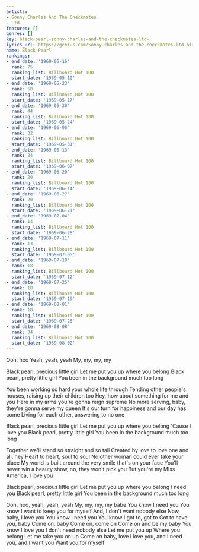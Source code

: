 ```yaml
---
artists:
- Sonny Charles And The Checkmates
- Ltd.
features: []
genres: []
key: black-pearl-sonny-charles-and-the-checkmates-ltd-
lyrics_url: https://genius.com/Sonny-charles-and-the-checkmates-ltd-black-pearl-lyrics
name: Black Pearl
rankings:
- end_date: '1969-05-16'
  rank: 75
  ranking_list: Billboard Hot 100
  start_date: '1969-05-10'
- end_date: '1969-05-23'
  rank: 58
  ranking_list: Billboard Hot 100
  start_date: '1969-05-17'
- end_date: '1969-05-30'
  rank: 44
  ranking_list: Billboard Hot 100
  start_date: '1969-05-24'
- end_date: '1969-06-06'
  rank: 32
  ranking_list: Billboard Hot 100
  start_date: '1969-05-31'
- end_date: '1969-06-13'
  rank: 24
  ranking_list: Billboard Hot 100
  start_date: '1969-06-07'
- end_date: '1969-06-20'
  rank: 20
  ranking_list: Billboard Hot 100
  start_date: '1969-06-14'
- end_date: '1969-06-27'
  rank: 20
  ranking_list: Billboard Hot 100
  start_date: '1969-06-21'
- end_date: '1969-07-04'
  rank: 14
  ranking_list: Billboard Hot 100
  start_date: '1969-06-28'
- end_date: '1969-07-11'
  rank: 13
  ranking_list: Billboard Hot 100
  start_date: '1969-07-05'
- end_date: '1969-07-18'
  rank: 18
  ranking_list: Billboard Hot 100
  start_date: '1969-07-12'
- end_date: '1969-07-25'
  rank: 18
  ranking_list: Billboard Hot 100
  start_date: '1969-07-19'
- end_date: '1969-08-01'
  rank: 18
  ranking_list: Billboard Hot 100
  start_date: '1969-07-26'
- end_date: '1969-08-08'
  rank: 34
  ranking_list: Billboard Hot 100
  start_date: '1969-08-02'
---
```

Ooh, hoo
Yeah, yeah, yeah
My, my, my, my


Black pearl, precious little girl
Let me put you up where you belong
Black pearl, pretty little girl
You been in the background much too long


You been working so hard your whole life through
Tending other people's houses, raising up their children too
Hey, how about something for me and you
Here in my arms you're gonna reign supreme
No more serving, baby, they're gonna serve my queen
It's our turn for happiness and our day has come
Living for each other, answering to no one


Black pearl, precious little girl
Let me put you up where you belong
'Cause I love you
Black pearl, pretty little girl
You been in the background much too long


Together we'll stand so straight and so tall
Created by love to love one and all, hey
Heart to heart, soul to soul
No other woman could ever take your place
My world is built around the very smile that's on your face
You'll never win a beauty show, no, they won't pick you
But you're my Miss America, I love you


Black pearl, precious little girl
Let me put you up where you belong
I need you
Black pearl, pretty little girl
You been in the background much too long


Ooh, hoo, yeah, yeah, yeah
My, my, my, my babe
You know I need you
You know I want to keep you for myself
And, I don't want nobody else
Now, baby, I love you
You know I need you
You know I got to, got to
Got to have you, baby
Come on, baby
Come on, come on
Come on and be my baby
You know I love you
I don't need nobody else
Let me put you up
Where you belong
Let me take you on up
Come on baby, love
I love you, and I need you, and I want you
Want you for myself
